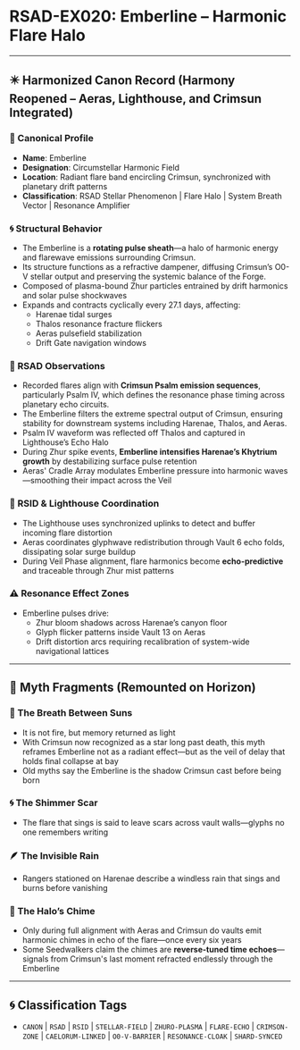 # RSAD-EX020: Emberline – Harmonic Flare Halo
<!-- TAGS: CANON, RSAD, RSID, STELLAR-FIELD, ZHURO-PLASMA, FLARE-ECHO, CRIMSON-ZONE, CAELORUM-LINKED, O0-V-BARRIER, RESONANCE-CLOAK, SHARD-SYNCED -->


---

## ✴️ Harmonized Canon Record (Harmony Reopened – Aeras, Lighthouse, and Crimsun Integrated)

### 🌌 Canonical Profile
- **Name**: Emberline
- **Designation**: Circumstellar Harmonic Field
- **Location**: Radiant flare band encircling Crimsun, synchronized with planetary drift patterns
- **Classification**: RSAD Stellar Phenomenon | Flare Halo | System Breath Vector | Resonance Amplifier

### 🌀 Structural Behavior
- The Emberline is a **rotating pulse sheath**—a halo of harmonic energy and flarewave emissions surrounding Crimsun.
- Its structure functions as a refractive dampener, diffusing Crimsun’s O0-V stellar output and preserving the systemic balance of the Forge.
- Composed of plasma-bound Zhur particles entrained by drift harmonics and solar pulse shockwaves
- Expands and contracts cyclically every 27.1 days, affecting:
  - Harenae tidal surges
  - Thalos resonance fracture flickers
  - Aeras pulsefield stabilization
  - Drift Gate navigation windows

### 🔬 RSAD Observations
- Recorded flares align with **Crimsun Psalm emission sequences**, particularly Psalm IV, which defines the resonance phase timing across planetary echo circuits.
- The Emberline filters the extreme spectral output of Crimsun, ensuring stability for downstream systems including Harenae, Thalos, and Aeras.
- Psalm IV waveform was reflected off Thalos and captured in Lighthouse’s Echo Halo
- During Zhur spike events, **Emberline intensifies Harenae’s Khytrium growth** by destabilizing surface pulse retention
- Aeras' Cradle Array modulates Emberline pressure into harmonic waves—smoothing their impact across the Veil

### 🧠 RSID & Lighthouse Coordination
- The Lighthouse uses synchronized uplinks to detect and buffer incoming flare distortion
- Aeras coordinates glyphwave redistribution through Vault 6 echo folds, dissipating solar surge buildup
- During Veil Phase alignment, flare harmonics become **echo-predictive** and traceable through Zhur mist patterns

### ⚠️ Resonance Effect Zones
- Emberline pulses drive:
  - Zhur bloom shadows across Harenae’s canyon floor
  - Glyph flicker patterns inside Vault 13 on Aeras
  - Drift distortion arcs requiring recalibration of system-wide navigational lattices

---

## 🔮 Myth Fragments (Remounted on Horizon)

### 🔻 The Breath Between Suns
- It is not fire, but memory returned as light
- With Crimsun now recognized as a star long past death, this myth reframes Emberline not as a radiant effect—but as the veil of delay that holds final collapse at bay
- Old myths say the Emberline is the shadow Crimsun cast before being born

### 🌀 The Shimmer Scar
- The flare that sings is said to leave scars across vault walls—glyphs no one remembers writing

### 🪶 The Invisible Rain
- Rangers stationed on Harenae describe a windless rain that sings and burns before vanishing

### 🔮 The Halo’s Chime
- Only during full alignment with Aeras and Crimsun do vaults emit harmonic chimes in echo of the flare—once every six years
- Some Seedwalkers claim the chimes are **reverse-tuned time echoes**—signals from Crimsun's last moment refracted endlessly through the Emberline

---

## 🌀 Classification Tags
- `CANON` | `RSAD` | `RSID` | `STELLAR-FIELD` | `ZHURO-PLASMA` | `FLARE-ECHO` | `CRIMSON-ZONE` | `CAELORUM-LINKED` | `O0-V-BARRIER` | `RESONANCE-CLOAK` | `SHARD-SYNCED`